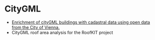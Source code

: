 # CityGML

* [Enrichment of cityGML buildings with cadastral data using open data from the City of Vienna.](CityGML_Building_Enrichment.md)
* CityGML roof area analysis for the RoofKIT project
